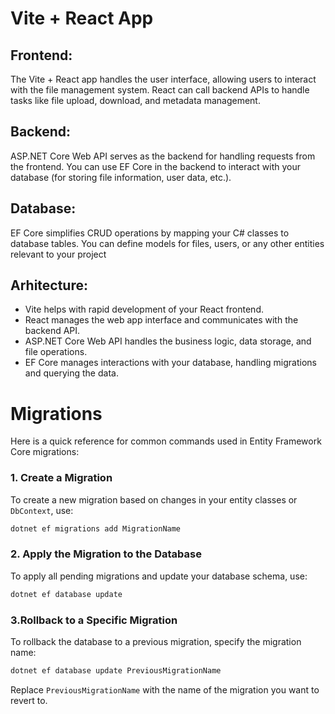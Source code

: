 <h1>Vite + React App</h1>

<h2>Frontend:</h2> The Vite + React app handles the user interface, allowing users to interact with the file management system. React can call backend APIs to handle tasks like file upload, download, and metadata management.

<h2>Backend:</h2> ASP.NET Core Web API serves as the backend for handling requests from the frontend. You can use EF Core in the backend to interact with your database (for storing file information, user data, etc.).

<h2>Database:</h2> EF Core simplifies CRUD operations by mapping your C# classes to database tables. You can define models for files, users, or any other entities relevant to your project

<h2>Arhitecture:</h2>
<ul>
<li>Vite helps with rapid development of your React frontend.
<li>React manages the web app interface and communicates with the backend API.
<li>ASP.NET Core Web API handles the business logic, data storage, and file operations.
<li>EF Core manages interactions with your database, handling migrations and querying the data.
</ul>

<h1>Migrations</h1>
Here is a quick reference for common commands used in Entity Framework Core migrations:

### 1. Create a Migration

To create a new migration based on changes in your entity classes or `DbContext`, use:

```bash
dotnet ef migrations add MigrationName
```
### 2. Apply the Migration to the Database
To apply all pending migrations and update your database schema, use:

```bash
dotnet ef database update
```
### 3.Rollback to a Specific Migration
To rollback the database to a previous migration, specify the migration name:

```bash
dotnet ef database update PreviousMigrationName
```
Replace `PreviousMigrationName` with the name of the migration you want to revert to.
